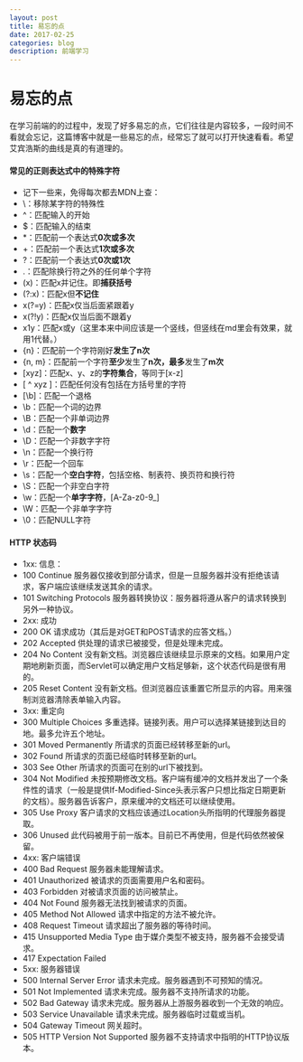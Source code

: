 ```yaml
---
layout: post
title: 易忘的点
date: 2017-02-25
categories: blog
description: 前端学习
---
```


# 易忘的点         
在学习前端的的过程中，发现了好多易忘的点，它们往往是内容较多，一段时间不看就会忘记，这篇博客中就是一些易忘的点，经常忘了就可以打开快速看看。希望艾宾浩斯的曲线是真的有道理的。         

#### 常见的正则表达式中的特殊字符         
 - 记下一些来，免得每次都去MDN上查：         
 - \：移除某字符的特殊性         
 - ^：匹配输入的开始         
 - $：匹配输入的结束         
 - *：匹配前一个表达式**0次或多次**         
 - +：匹配前一个表达式**1次或多次**         
 - ?：匹配前一个表达式**0次或1次**         
 - .：匹配除换行符之外的任何单个字符         
 - (x)：匹配x并记住。即**捕获括号**         
 - (?:x)：匹配x但**不记住**         
 - x(?=y)：匹配x仅当后面紧跟着y         
 - x(?!y)：匹配x仅当后面不跟着y         
 - x1y：匹配x或y（这里本来中间应该是一个竖线，但竖线在md里会有效果，就用1代替。）         
 - {n}：匹配前一个字符刚好**发生了n次**         
 - {n, m}：匹配前一个字符**至少**发生了**n次，最多**发生了**m次**         
 - [xyz]：匹配x、y、z的**字符集合**，等同于[x-z]         
 - [ ^ xyz ]：匹配任何没有包括在方括号里的字符         
 - [\b]：匹配一个退格         
 - \b：匹配一个词的边界         
 - \B：匹配一个非单词边界         
 - \d：匹配一个**数字**         
 - \D：匹配一个非数字字符         
 - \n：匹配一个换行符         
 - \r：匹配一个回车         
 - \s：匹配一个**空白字符**，包括空格、制表符、换页符和换行符         
 - \S：匹配一个非空白字符         
 - \w：匹配一个**单字字符**，[A-Za-z0-9_]         
 - \W：匹配一个非单字字符         
 - \0：匹配NULL字符         

#### HTTP 状态码         
 - 1xx: 信息：         
 - 100 Continue	服务器仅接收到部分请求，但是一旦服务器并没有拒绝该请求，客户端应该继续发送其余的请求。
 - 101 Switching Protocols	服务器转换协议：服务器将遵从客户的请求转换到另外一种协议。         
 - 2xx: 成功         
 - 200 OK	请求成功（其后是对GET和POST请求的应答文档。）         
 - 202 Accepted	供处理的请求已被接受，但是处理未完成。         
 - 204 No Content	没有新文档。浏览器应该继续显示原来的文档。如果用户定期地刷新页面，而Servlet可以确定用户文档足够新，这个状态代码是很有用的。         
 - 205 Reset Content	没有新文档。但浏览器应该重置它所显示的内容。用来强制浏览器清除表单输入内容。         
 - 3xx: 重定向         
 - 300 Multiple Choices	多重选择。链接列表。用户可以选择某链接到达目的地。最多允许五个地址。         
 - 301 Moved Permanently	所请求的页面已经转移至新的url。         
 - 302 Found	所请求的页面已经临时转移至新的url。         
 - 303 See Other	所请求的页面可在别的url下被找到。         
 - 304 Not Modified	未按预期修改文档。客户端有缓冲的文档并发出了一个条件性的请求（一般是提供If-Modified-Since头表示客户只想比指定日期更新的文档）。服务器告诉客户，原来缓冲的文档还可以继续使用。         
 - 305 Use Proxy	客户请求的文档应该通过Location头所指明的代理服务器提取。         
 - 306 Unused	此代码被用于前一版本。目前已不再使用，但是代码依然被保留。         
 - 4xx: 客户端错误         
 - 400 Bad Request	服务器未能理解请求。         
 - 401 Unauthorized	被请求的页面需要用户名和密码。         
 - 403 Forbidden	对被请求页面的访问被禁止。         
 - 404 Not Found	服务器无法找到被请求的页面。         
 - 405 Method Not Allowed	请求中指定的方法不被允许。         
 - 408 Request Timeout	请求超出了服务器的等待时间。         
 - 415 Unsupported Media Type	由于媒介类型不被支持，服务器不会接受请求。         
 - 417 Expectation Failed	          
 - 5xx: 服务器错误         
 - 500 Internal Server Error	请求未完成。服务器遇到不可预知的情况。         
 - 501 Not Implemented	请求未完成。服务器不支持所请求的功能。         
 - 502 Bad Gateway	请求未完成。服务器从上游服务器收到一个无效的响应。         
 - 503 Service Unavailable	请求未完成。服务器临时过载或当机。         
 - 504 Gateway Timeout	网关超时。         
 - 505 HTTP Version Not Supported	服务器不支持请求中指明的HTTP协议版本。         